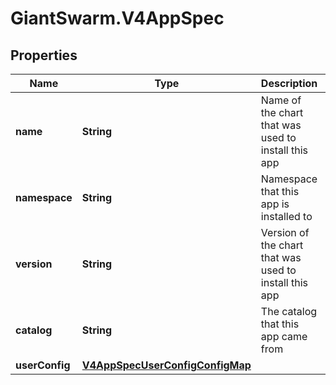 # GiantSwarm.V4AppSpec

## Properties
Name | Type | Description | Notes
------------ | ------------- | ------------- | -------------
**name** | **String** | Name of the chart that was used to install this app | [optional] 
**namespace** | **String** | Namespace that this app is installed to | [optional] 
**version** | **String** | Version of the chart that was used to install this app | [optional] 
**catalog** | **String** | The catalog that this app came from | [optional] 
**userConfig** | [**V4AppSpecUserConfigConfigMap**](V4AppSpecUserConfigConfigMap.md) |  | [optional] 


